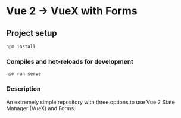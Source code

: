 # Vue 2 → VueX with Forms

## Project setup
```
npm install
```

### Compiles and hot-reloads for development
```
npm run serve
```

### Description

An extremely simple repository with three options to use Vue 2 State Manager (VueX) and Forms.
